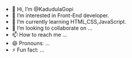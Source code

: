 - 👋 Hi, I’m @KadudulaGopi
- 👀 I’m interested in Front-End developer.
- 🌱 I’m currently learning HTML,CSS,JavaScript.
- 💞️ I’m looking to collaborate on ...
- 📫 How to reach me ...
- 😄 Pronouns: ...
- ⚡ Fun fact: ...

<!---
KadudulaGopi/KadudulaGopi is a ✨ special ✨ repository because its `README.md` (this file) appears on your GitHub profile.
You can click the Preview link to take a look at your changes.
--->
